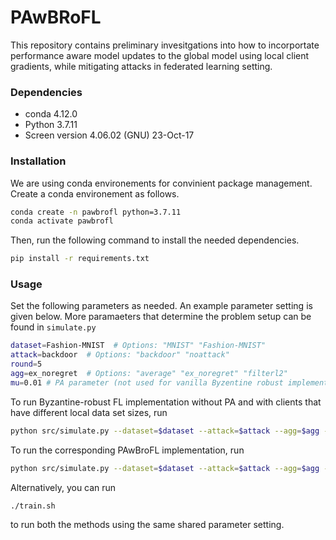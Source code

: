 # PAwBRoFL

This repository contains preliminary invesitgations into how to incorportate performance aware model updates to the global model using local client gradients, while mitigating attacks in federated learning setting.

### Dependencies

- conda 4.12.0
- Python 3.7.11
- Screen version 4.06.02 (GNU) 23-Oct-17

### Installation

We are using conda environements for convinient package management. Create a conda environement as follows.

```bash
conda create -n pawbrofl python=3.7.11
conda activate pawbrofl
```

Then, run the following command to install the needed dependencies.

```bash
pip install -r requirements.txt
```

### Usage

Set the following parameters as needed. An example parameter setting is given below. More paramaeters that determine the problem setup can be found in `simulate.py`
```bash
dataset=Fashion-MNIST  # Options: "MNIST" "Fashion-MNIST"
attack=backdoor  # Options: "backdoor" "noattack"
round=5
agg=ex_noregret  # Options: "average" "ex_noregret" "filterl2" 
mu=0.01 # PA parameter (not used for vanilla Byzentine robust implementation)
```
To run Byzantine-robust FL implementation without PA and with clients that have different local data set sizes, run
```bash
python src/simulate.py --dataset=$dataset --attack=$attack --agg=$agg --round=$round --variable_local_size
```
To run the corresponding PAwBroFL implementation, run
```bash
python src/simulate.py --dataset=$dataset --attack=$attack --agg=$agg --round=$round --variable_local_size
```
Alternatively, you can run 
```bash
./train.sh
```
to run both the methods using the same shared parameter setting.


